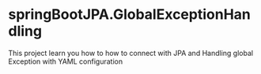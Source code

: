 # springBootJPA.GlobalExceptionHandling
This project learn you how to how to connect with JPA and Handling global Exception with YAML configuration
